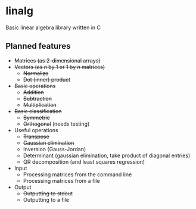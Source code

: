 linalg
======

Basic linear algebra library written in C

Planned features
----------------
* ~~Matrices (as 2-dimensional arrays)~~
* ~~Vectors (as *n* by 1 or 1 by *n* matrices)~~
    * ~~Normalize~~
    * ~~Dot (inner) product~~
* ~~Basic operations~~
    * ~~Addition~~
    * ~~Subtraction~~
    * ~~Multiplication~~
* ~~Basic classification~~
    * ~~Symmetric~~
    * ~~Orthogonal~~ (needs testing)
* Useful operations
    * ~~Transpose~~
    * ~~Gaussian elimination~~
    * Inversion (Gauss-Jordan)
    * Determinant (gaussian elimination, take product of diagonal entries)
    * QR decomposition (and least squares regression)
* Input
    * Processing matrices from the command line
    * Processing matrices from a file
* Output
    * ~~Outputting to stdout~~
    * Outputting to a file
